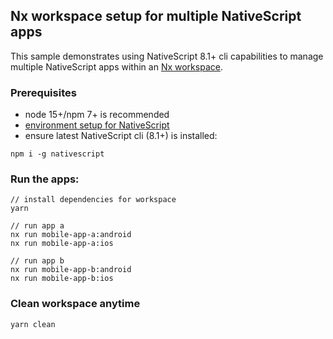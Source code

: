 ## Nx workspace setup for multiple NativeScript apps

This sample demonstrates using NativeScript 8.1+ cli capabilities to manage multiple NativeScript apps within an [Nx workspace](https://nx.dev).

### Prerequisites

* node 15+/npm 7+ is recommended
* [environment setup for NativeScript](https://docs.nativescript.org/environment-setup.html)
* ensure latest NativeScript cli (8.1+) is installed:

```
npm i -g nativescript
```

### Run the apps:

```
// install dependencies for workspace
yarn

// run app a
nx run mobile-app-a:android
nx run mobile-app-a:ios

// run app b
nx run mobile-app-b:android
nx run mobile-app-b:ios
```

### Clean workspace anytime

```
yarn clean
```
